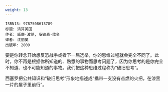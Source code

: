 ```yaml
---
weight: 13
---
```


```
ISBN13: 9787508613789
标题: 清算美国
作者: 威廉·波纳, 安迪森·维金
译者: 沈丽英
出版年: 2009
```

要是你转念开始想反恐战争或者下一届选举，你的思维过程就会完全不同了。此时，你不再是根据你所知道的、熟悉的事物而思考问题了，因为你思考的是你完全不知道、也不可能知道的事物。我们把这种思维过程称为“破旧思考”。

西塞罗把公共知识和“破旧思考”形象地描述成“携带一支没有点燃的火把，在漆黑一片的屋子里前行”。